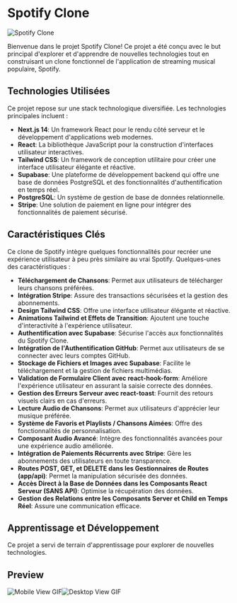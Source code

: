 # **Spotify Clone**

![Spotify Clone](https://github.com/Kicks11jr/spotify-clone/assets/121013826/55cc3727-0cbc-4392-aae6-b55b4701abe1)

Bienvenue dans le projet Spotify Clone! Ce projet a été conçu avec le but principal d'explorer et d'apprendre de nouvelles technologies tout en construisant un clone fonctionnel de l'application de streaming musical populaire, Spotify.

## Technologies Utilisées

Ce projet repose sur une stack technologique diversifiée. Les technologies principales incluent :

- **Next.js 14**: Un framework React pour le rendu côté serveur et le développement d'applications web modernes.
- **React**: La bibliothèque JavaScript pour la construction d'interfaces utilisateur interactives.
- **Tailwind CSS**: Un framework de conception utilitaire pour créer une interface utilisateur élégante et réactive.
- **Supabase**: Une plateforme de développement backend qui offre une base de données PostgreSQL et des fonctionnalités d'authentification en temps réel.
- **PostgreSQL**: Un système de gestion de base de données relationnelle.
- **Stripe**: Une solution de paiement en ligne pour intégrer des fonctionnalités de paiement sécurisé.

## Caractéristiques Clés

Ce clone de Spotify intègre quelques fonctionnalités pour recréer une expérience utilisateur à peu près similaire au vrai Spotify. Quelques-unes des caractéristiques :

- **Téléchargement de Chansons**: Permet aux utilisateurs de télécharger leurs chansons préférées.
- **Intégration Stripe**: Assure des transactions sécurisées et la gestion des abonnements.
- **Design Tailwind CSS**: Offre une interface utilisateur élégante et réactive.
- **Animations Tailwind et Effets de Transition**: Ajoutent une touche d'interactivité à l'expérience utilisateur.
- **Authentification avec Supabase**: Sécurise l'accès aux fonctionnalités du Spotify Clone.
- **Intégration de l'Authentification GitHub**: Permet aux utilisateurs de se connecter avec leurs comptes GitHub.
- **Stockage de Fichiers et Images avec Supabase**: Facilite le téléchargement et la gestion de fichiers multimédias.
- **Validation de Formulaire Client avec react-hook-form**: Améliore l'expérience utilisateur en assurant la saisie correcte des données.
- **Gestion des Erreurs Serveur avec react-toast**: Fournit des retours visuels clairs en cas d'erreurs.
- **Lecture Audio de Chansons**: Permet aux utilisateurs d'apprécier leur musique préférée.
- **Système de Favoris et Playlists / Chansons Aimées**: Offre des fonctionnalités de personnalisation.
- **Composant Audio Avancé**: Intègre des fonctionnalités avancées pour une expérience audio améliorée.
- **Intégration de Paiements Récurrents avec Stripe**: Gère les abonnements des utilisateurs en toute transparence.
- **Routes POST, GET, et DELETE dans les Gestionnaires de Routes (app/api)**: Permet la manipulation sécurisée des données.
- **Accès Direct à la Base de Données dans les Composants React Serveur (SANS API)**: Optimise la récupération des données.
- **Gestion des Relations entre les Composants Server et Child en Temps Réel**: Assure une communication efficace.

## Apprentissage et Développement

Ce projet a servi de terrain d'apprentissage pour explorer de nouvelles technologies.

## Preview

<div style="display: flex; space-between;">
  <img alt="Mobile View GIF" src="https://github.com/Kicks11jr/spotify-clone/assets/121013826/b079d202-d20c-4c1d-b1f1-9404db5dcc39"/>
  <img alt="Desktop View GIF" src="https://github.com/Kicks11jr/spotify-clone/assets/121013826/96449715-8881-41cd-9744-26854e75683b"/>
</div>

